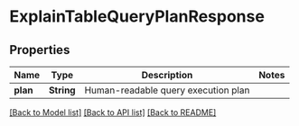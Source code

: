 # ExplainTableQueryPlanResponse

## Properties

Name | Type | Description | Notes
------------ | ------------- | ------------- | -------------
**plan** | **String** | Human-readable query execution plan | 

[[Back to Model list]](../README.md#documentation-for-models) [[Back to API list]](../README.md#documentation-for-api-endpoints) [[Back to README]](../README.md)


